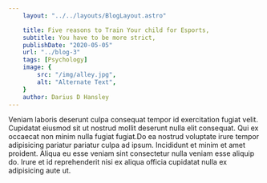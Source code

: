 ```yaml
---
    layout: "../../layouts/BlogLayout.astro"

    title: Five reasons to Train Your child for Esports,
    subtitle: You have to be more strict,
    publishDate: "2020-05-05"
    url: "../blog-3"
    tags: [Psychology]
    image: {
        src: "/img/alley.jpg",
        alt: "Alternate Text",
    } 
    author: Darius D Hansley
---
```


Veniam laboris deserunt culpa consequat tempor id exercitation fugiat velit. Cupidatat eiusmod sit ut nostrud mollit deserunt nulla elit consequat. Qui ex occaecat non minim nulla fugiat fugiat.Do ea nostrud voluptate irure tempor adipisicing pariatur pariatur culpa ad ipsum. Incididunt et minim et amet proident. Aliqua eu esse veniam sint consectetur nulla veniam esse aliquip do. Irure et id reprehenderit nisi ex aliqua officia cupidatat nulla ex adipisicing aute ut.